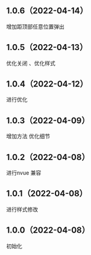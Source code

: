 ## 1.0.6（2022-04-14）
增加距顶部任意位置弹出
## 1.0.5（2022-04-13）
优化关闭 、优化样式
## 1.0.4（2022-04-12）
进行优化
## 1.0.3（2022-04-09）
增加方法 优化细节
## 1.0.2（2022-04-08）
进行nvue 兼容
## 1.0.1（2022-04-08）
进行样式修改 
## 1.0.0（2022-04-08）
初始化
